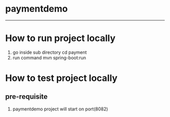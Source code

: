 # paymentdemo

-------------------------------------------------
# How to run project locally
1. go inside sub directory
   cd payment
2. run command
   mvn spring-boot:run

# How to test project locally

## pre-requisite
1. paymentdemo project will start on  port(8082)
